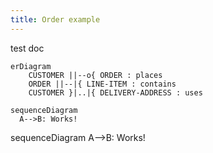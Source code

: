 ```yaml
---
title: Order example
---
```


test doc

```mermaid
erDiagram
    CUSTOMER ||--o{ ORDER : places
    ORDER ||--|{ LINE-ITEM : contains
    CUSTOMER }|..|{ DELIVERY-ADDRESS : uses
```

```mermaid
sequenceDiagram
  A-->B: Works!
```

<div class="mermaid">sequenceDiagram A-->B: Works!</div>

